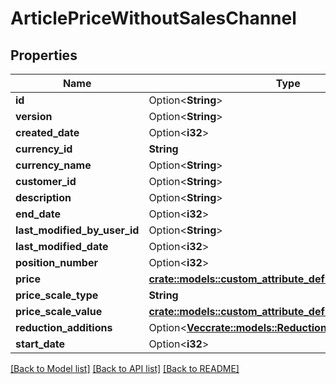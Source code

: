 # ArticlePriceWithoutSalesChannel

## Properties

Name | Type | Description | Notes
------------ | ------------- | ------------- | -------------
**id** | Option<**String**> |  | [optional]
**version** | Option<**String**> |  | [optional]
**created_date** | Option<**i32**> |  | [optional]
**currency_id** | **String** |  | 
**currency_name** | Option<**String**> |  | [optional]
**customer_id** | Option<**String**> |  | [optional]
**description** | Option<**String**> |  | [optional]
**end_date** | Option<**i32**> |  | [optional]
**last_modified_by_user_id** | Option<**String**> |  | [optional]
**last_modified_date** | Option<**i32**> |  | [optional]
**position_number** | Option<**i32**> |  | [optional]
**price** | [**crate::models::custom_attribute_definition::AttributeType**](decimal.md) |  | 
**price_scale_type** | **String** |  | 
**price_scale_value** | [**crate::models::custom_attribute_definition::AttributeType**](decimal.md) |  | 
**reduction_additions** | Option<[**Vec<crate::models::ReductionAddition>**](reductionAddition.md)> |  | [optional]
**start_date** | Option<**i32**> |  | [optional]

[[Back to Model list]](../README.md#documentation-for-models) [[Back to API list]](../README.md#documentation-for-api-endpoints) [[Back to README]](../README.md)


